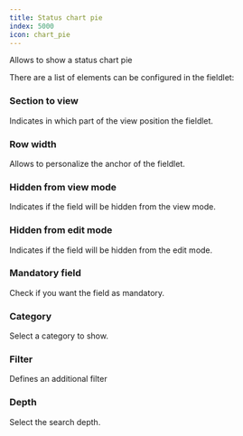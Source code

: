 ```yaml
---
title: Status chart pie
index: 5000
icon: chart_pie
---
```


Allows to show a status chart pie

There are a list of elements can be configured in the fieldlet:

### Section to view

Indicates in which part of the view position the fieldlet.

### Row width

Allows to personalize the anchor of the fieldlet.

### Hidden from view mode

Indicates if the field will be hidden from the view mode.

### Hidden from edit mode

Indicates if the field will be hidden from the edit mode.

### Mandatory field

Check if you want the field as mandatory.

### Category

Select a category to show.

### Filter

Defines an additional filter

### Depth

Select the search depth.
